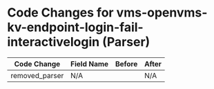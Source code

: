 # Code Changes for vms-openvms-kv-endpoint-login-fail-interactivelogin (Parser)

| Code Change | Field Name | Before | After |
|-------------|------------|--------|-------|
| removed_parser | N/A |  | N/A |